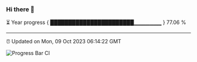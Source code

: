 ### Hi there 👋

⏳ Year progress { ███████████████████████▁▁▁▁▁▁▁ } 77.06 %

---

⏰ Updated on Mon, 09 Oct 2023 06:14:22 GMT

![Progress Bar CI](https://github.com/liununu/liununu/workflows/Progress%20Bar%20CI/badge.svg)
